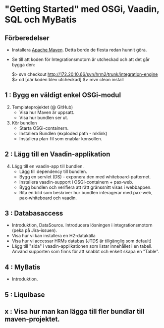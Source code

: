 # "Getting Started" med OSGi, Vaadin, SQL och MyBatis

## Förberedelser
    
* Installera [Apache Maven](http://maven.apache.org). Detta borde de flesta redan hunnit göra.
* Se till att koden för Integrationsmotorn är utcheckad och att det går bygga den:


    $> svn checkout http://172.20.10.66/svn/hrm2/trunk/integration-engine
    $> cd [där koden blev utcheckad]
    $> mvn clean install

## 1 : Bygg en väldigt enkel OSGi-modul



2. Templateprojektet (@ GitHub)
    * Visa hur Maven är uppsatt.
    * Visa hur bundlen ser ut.
3. Kör bundlen
    * Starta OSGi-containern.
    * Installera Bundlen (exploded path - mklink)
    * Installera plan-fil som enablar konsollen.

## 2 : Lägg till en Vaadin-applikation

4. Lägg till en vaadin-app till bundlen.
    * Lägg till dependency till bundlen.
    * Bygg en servlet (DS) - exponera den med whiteboard-patternet.
    * Installera vaadin-support i OSGI-containern + pax-web.
    * Bygg bundlen och verifiera att rätt gränssnitt visas i webbappen.
    * Rita en bild som beskriver hur bundlen interagerar med pax-web, pax-whiteboard och vaadin.

## 3 : Databasaccess

* Introduktion, DataSource. Introducera lösningen i integrationsmotorn (peka på Jira-issuen).
* Visa hur vi kan installera en H2-datakälla
* Visa hur vi accessar HRMs databas (JTDS är tillgänglig som default)
* Lägg till "sida" i vaadin-applikationen som listar innehållet i en tabell. Använd supporten som finns för att snabbt och enkelt skapa en "Table".

## 4 : MyBatis

* Introduktion.

## 5 : Liquibase

## x : Visa hur man kan lägga till fler bundlar till maven-projektet.
